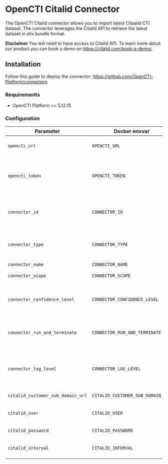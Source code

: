 # OpenCTI Citalid Connector

The OpenCTI Citalid connector allows you to import latest Citaalid CTI dataset. The connector leverages the Citalid API to retrieve the latest dataset in stix bundle format.

**Disclaimer** You will need to have access to Citalid API. To learn more about our product you can book a demo on https://citalid.com/book-a-demo/. 

## Installation

Follow this guide to deploy the connector: https://github.com/OpenCTI-Platform/connectors

### Requirements

- OpenCTI Platform >= 5.12.15

### Configuration

| Parameter                         | Docker envvar                     | Mandatory | Description                                                                                   |
|-----------------------------------|-----------------------------------|-----------|-----------------------------------------------------------------------------------------------|
| `opencti_url`                     | `OPENCTI_URL`                     | Yes       | The URL of the OpenCTI platform.                                                              |
| `opencti_token`                   | `OPENCTI_TOKEN`                   | Yes       | The default admin token configured in the OpenCTI platform parameters file.                   |
| `connector_id`                    | `CONNECTOR_ID`                    | Yes       | A valid arbitrary `UUIDv4` that must be unique for this connector.                            |
| `connector_type`                  | `CONNECTOR_TYPE`                  | Yes       | Must be `EXTERNAL_IMPORT` (this is the connector type).                                       |
| `connector_name`                  | `CONNECTOR_NAME`                  | Yes       | Option `Citalid`                                                                              |
| `connector_scope`                 | `CONNECTOR_SCOPE`                 | Yes       | Supported scope                                                                               |
| `connector_confidence_level`      | `CONNECTOR_CONFIDENCE_LEVEL`      | Yes       | The default confidence level (a number between 0 and 100).                                    |
| `connector_run_and_terminate`     | `CONNECTOR_RUN_AND_TERMINATE`     | Yes       | Option `false` ensures continuous rerun of the connector                                      |
| `connector_log_level`             | `CONNECTOR_LOG_LEVEL`             | Yes       | The log level for this connector, could be `debug`, `info`, `warn` or `error` (less verbose). |
| `citalid_customer_sub_domain_url` | `CITALID_CUSTOMER_SUB_DOMAIN_URL` | Yes       | URL of your Citalid instance.                                                                 |
| `citalid_user`                    | `CITALID_USER`                    | Yes       | User that has access to Citalid instance.                                                     |
| `citalid_password`                | `CITALID_PASSWORD`                | Yes       | The user's password.                                                                          |
| `citalid_interval`                | `CITALID_INTERVAL`                | Yes       | The interval (in hours) between each run.                                                     |
